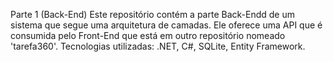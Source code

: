 Parte 1 (Back-End)
Este repositório contém a parte Back-Endd de um sistema que segue uma arquitetura de camadas.
Ele oferece uma API que é consumida pelo Front-End que está em outro repositório nomeado 'tarefa360'. 
Tecnologias utilizadas: .NET, C#, SQLite, Entity Framework.
 
